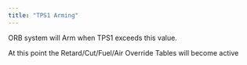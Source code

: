 ```yaml
---
title: "TPS1 Arming"
---
```


ORB system will Arm when TPS1 exceeds this value.


At this point the Retard/Cut/Fuel/Air Override Tables will become active
